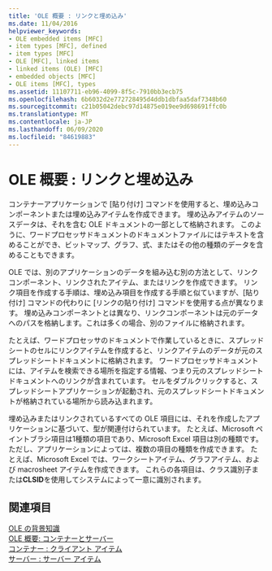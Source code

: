 ```yaml
---
title: 'OLE 概要 : リンクと埋め込み'
ms.date: 11/04/2016
helpviewer_keywords:
- OLE embedded items [MFC]
- item types [MFC], defined
- item types [MFC]
- OLE [MFC], linked items
- linked items (OLE) [MFC]
- embedded objects [MFC]
- OLE items [MFC], types
ms.assetid: 11107711-eb96-4099-8f5c-7910bb3ecb75
ms.openlocfilehash: 6b6032d2e772728495d4ddb1dbfaa5daf7348b60
ms.sourcegitcommit: c21b05042debc97d14875e019ee9d698691ffc0b
ms.translationtype: MT
ms.contentlocale: ja-JP
ms.lasthandoff: 06/09/2020
ms.locfileid: "84619883"
---
```

# <a name="ole-background-linking-and-embedding"></a>OLE 概要 : リンクと埋め込み

コンテナーアプリケーションで [貼り付け] コマンドを使用すると、埋め込みコンポーネントまたは埋め込みアイテムを作成できます。 埋め込みアイテムのソースデータは、それを含む OLE ドキュメントの一部として格納されます。 このように、ワードプロセッサドキュメントのドキュメントファイルにはテキストを含めることができ、ビットマップ、グラフ、式、またはその他の種類のデータを含めることもできます。

OLE では、別のアプリケーションのデータを組み込む別の方法として、リンクコンポーネント、リンクされたアイテム、またはリンクを作成できます。 リンク項目を作成する手順は、埋め込み項目を作成する手順と似ていますが、[貼り付け] コマンドの代わりに [リンクの貼り付け] コマンドを使用する点が異なります。 埋め込みコンポーネントとは異なり、リンクコンポーネントは元のデータへのパスを格納します。これは多くの場合、別のファイルに格納されます。

たとえば、ワードプロセッサのドキュメントで作業しているときに、スプレッドシートのセルにリンクアイテムを作成すると、リンクアイテムのデータが元のスプレッドシートドキュメントに格納されます。 ワードプロセッサドキュメントには、アイテムを検索できる場所を指定する情報、つまり元のスプレッドシートドキュメントへのリンクが含まれています。 セルをダブルクリックすると、スプレッドシートアプリケーションが起動され、元のスプレッドシートドキュメントが格納されている場所から読み込まれます。

埋め込みまたはリンクされているすべての OLE 項目には、それを作成したアプリケーションに基づいて、型が関連付けられています。 たとえば、Microsoft ペイントブラシ項目は1種類の項目であり、Microsoft Excel 項目は別の種類です。 ただし、アプリケーションによっては、複数の項目の種類を作成できます。 たとえば、Microsoft Excel では、ワークシートアイテム、グラフアイテム、および macrosheet アイテムを作成できます。 これらの各項目は、クラス識別子または**CLSID**を使用してシステムによって一意に識別されます。

## <a name="see-also"></a>関連項目

[OLE の背景知識](ole-background.md)<br/>
[OLE 概要: コンテナーとサーバー](ole-background-containers-and-servers.md)<br/>
[コンテナー : クライアント アイテム](containers-client-items.md)<br/>
[サーバー : サーバー アイテム](servers-server-items.md)
